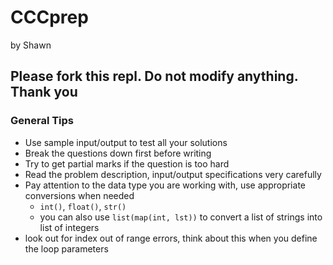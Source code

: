 # CCCprep
by Shawn

## Please fork this repl. Do not modify anything. Thank you

### General Tips
- Use sample input/output to test all your solutions
- Break the questions down first before writing
- Try to get partial marks if the question is too hard
- Read the problem description, input/output specifications very carefully
- Pay attention to the data type you are working with, use appropriate conversions when needed
  - `int()`, `float()`, `str()`
  - you can also use `list(map(int, lst))` to convert a list of strings into list of integers
- look out for index out of range errors, think about this when you define the loop parameters